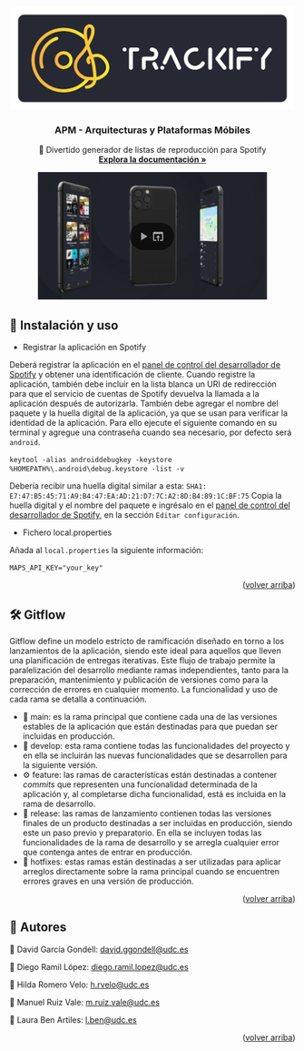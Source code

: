 <div id="top"></div>

<br />
<div align="center">
  <a href="https://github.com/davidggondelludc/Trackify">
    <img src="images/logo.png" alt="Logo" height="180">
  </a>

  <h3 align="center">APM - Arquitecturas y Plataformas Móbiles</h3>

  <p align="center">
    🎵 Divertido generador de listas de reproducción para Spotify
    <br />
    <a href="https://github.com/davidggondelludc/Trackify/wiki"><strong>Explora la documentación »</strong></a>
  </p>
</div>
<div align="center">

[![Watch the video](images/video.PNG)](https://youtu.be/k14EpDJbZnQ)

</div>


## 🔌 Instalación y uso
* Registrar la aplicación en Spotify

Deberá registrar la aplicación en el [panel de control del desarrollador de Spotify](https://developer.spotify.com/dashboard) y obtener una identificación de cliente. Cuando registre la aplicación, también debe incluir en la lista blanca un URI de redirección para que el servicio de cuentas de Spotify devuelva la llamada a la aplicación después de autorizarla. También debe agregar el nombre del paquete y la huella digital de la aplicación, ya que se usan para verificar la identidad de la aplicación. Para ello ejecute el siguiente comando en su terminal y agregue una contraseña cuando sea necesario, por defecto será `android`.
```
keytool -alias androiddebugkey -keystore %HOMEPATH%\.android\debug.keystore -list -v
```
Debería recibir una huella digital similar a esta: `SHA1: E7:47:B5:45:71:A9:B4:47:EA:AD:21:D7:7C:A2:8D:B4:89:1C:BF:75`
Copia la huella digital y el nombre del paquete e ingrésalo en el [panel de control del desarrollador de Spotify](https://developer.spotify.com/dashboard), en la sección `Editar configuración`.

* Fichero local.properties

Añada al `local.properties` la siguiente información:
```
MAPS_API_KEY="your_key"
```

<p align="right">(<a href="#top">volver arriba</a>)</p>

## 🛠️ Gitflow

Gitflow define un modelo estricto de ramificación diseñado en torno a los lanzamientos de la aplicación, siendo este ideal para aquellos que lleven una planificación de entregas iterativas. Este flujo de trabajo permite la paralelización del desarrollo mediante ramas independientes, tanto para la preparación, mantenimiento y publicación de versiones como para la corrección de errores en cualquier momento. La funcionalidad y uso de cada rama se detalla a continuación.

-   🏹 main: es la rama principal que contiene cada una de las versiones estables de la aplicación que están destinadas para que puedan ser incluidas en producción.
-   🧰 develop: esta rama contiene todas las funcionalidades del proyecto y en ella se incluirán las nuevas funcionalidades que se desarrollen para la siguiente versión.
-   ⚙️ feature: las ramas de características están destinadas a contener _commits_ que representen una funcionalidad determinada de la aplicación y, al completarse dicha funcionalidad, está es incluida en la rama de desarrollo.
-   🧲 release: las ramas de lanzamiento contienen todas las versiones finales de un producto destinadas a ser incluidas en producción, siendo este un paso previo y preparatorio. En ella se incluyen todas las funcionalidades de la rama de desarrollo y se arregla cualquier error que contenga antes de entrar en producción.
-   🧹 hotfixes: estas ramas están destinadas a ser utilizadas para aplicar arreglos directamente sobre la rama principal cuando se encuentren errores graves en una versión de producción.

<p align="right">(<a href="#top">volver arriba</a>)</p>

## 👥 Autores

👤 David García Gondell: david.ggondell@udc.es

👤 Diego Ramil López: diego.ramil.lopez@udc.es

👤 Hilda Romero Velo: h.rvelo@udc.es

👤 Manuel Ruiz Vale: m.ruiz.vale@udc.es

👤 Laura Ben Artiles: l.ben@udc.es

<p align="right">(<a href="#top">volver arriba</a>)</p>
